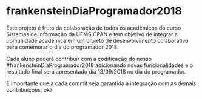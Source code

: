 # frankensteinDiaProgramador2018
Este projeto é fruto da colaboração de todos os acadêmicos do curso Sistemas de Informação da UFMS CPAN e tem objetivo de integrar a comunidade acadêmica em um projeto de desenvolvimento colaborativo para comemorar o dia do programador 2018.

Cada aluno poderá contribuir com a codificação do nosso #frankensteinDiaProgramador2018 adicionando novas funcionalidades e o resultado final será apresentado dia 13/09/2018 no dia do programador.

É importante que a cada commit seja garantida a integração com as demais contribuições, ok? 
